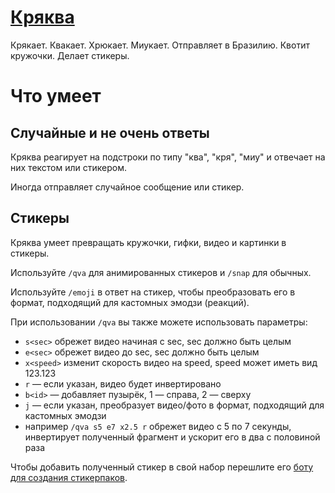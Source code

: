 # [Кряква](https://t.me/cryakwa_bot)
Крякает. Квакает. Хрюкает. Миукает. Отправляет в Бразилию. Квотит кружочки. Делает стикеры.
# Что умеет
## Случайные и не очень ответы
Кряква реагирует на подстроки по типу "ква", "кря", "миу" и отвечает на них текстом или стикером. 

Иногда отправляет случайное сообщение или стикер.

## Стикеры
Кряква умеет превращать кружочки, гифки, видео и картинки в стикеры.

Используйте `/qva` для анимированных стикеров и `/snap` для обычных.

Используйте `/emoji` в ответ на стикер, чтобы преобразовать его в формат, подходящий для кастомных эмодзи (реакций).

При использовании `/qva` вы также можете использовать параметры:
* `s<sec>` обрежет видео начиная с sec, sec должно быть целым
* `e<sec>` обрежет видео до sec, sec должно быть целым
* `x<speed>` изменит скорость видео на speed, speed может иметь вид 123.123
* `r` — если указан, видео будет инвертировано
* `b<id>` — добавляет пузырёк, 1 — справа, 2 — сверху
* `j` — если указан, преобразует видео/фото в формат, подходящий для кастомных эмодзи
* например `/qva s5 e7 x2.5 r` обрежет видео с 5 по 7 секунды, инвертирует полученный фрагмент и ускорит его в два с половиной раза

Чтобы добавить полученный стикер в свой набор перешлите его [боту для создания стикерпаков](https://t.me/fStikBot).
